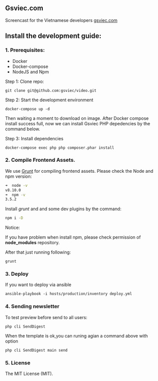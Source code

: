 ## Gsviec.com

Screencast for the Vietnamese developers [gsviec.com](https://gsviec.com)

## Install the development guide:

### 1. Prerequisites:
- Docker
- Docker-compose
- NodeJS and Npm

Step 1: Clone repo:

```
git clone git@github.com:gsviec/video.git

````


Step 2: Start the development environment

```
docker-compose up -d

````

Then waiting a moment to download on image.
After Docker compose install success full, now we can install Gsviec PHP depedencies by the command below.


Step 3: Install dependencies

```
docker-compose exec php php composer.phar install
````


### 2. Compile Frontend Assets.

We use [Grunt](https://gruntjs.com/installing-grunt) for compiling frontend assets.
Please check the Node and npm version:

```bash
➜  node -v
v8.10.0
➜  npm -v
3.5.2

```
Install _grunt_ and and some dev plugins by the command:

```bash
npm i -D

```

Notice:  

If you have problem when install npm, please check permission of
**node_modules** repository.

After that just running following:

```
grunt

```

### 3. Deploy

If you want to deploy via ansible

```
ansible-playbook -i hosts/production/inventory deploy.yml

```

### 4. Sending newsletter

To test preview before send to all users:

```
php cli SendDigest
```

When the template is ok,you can runing agian a command above with option

```
php cli SendDigest main send
```

### 5. License

The MIT License (MIT). 
